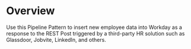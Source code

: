 # Overview

Use this Pipeline Pattern to insert new employee data into Workday as a response to the REST Post triggered by a third-party HR solution such as Glassdoor, Jobvite, LinkedIn, and others.
